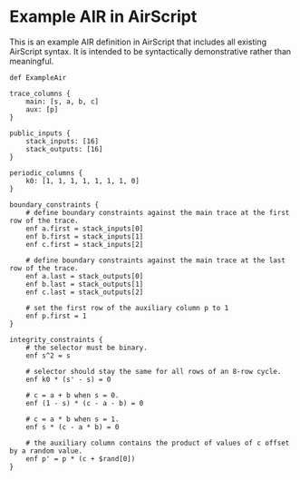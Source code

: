 # Example AIR in AirScript

This is an example AIR definition in AirScript that includes all existing AirScript syntax. It is intended to be syntactically demonstrative rather than meaningful.

```
def ExampleAir

trace_columns {
    main: [s, a, b, c]
    aux: [p]
}

public_inputs {
    stack_inputs: [16]
    stack_outputs: [16]
}

periodic_columns {
    k0: [1, 1, 1, 1, 1, 1, 1, 0]
}

boundary_constraints {
    # define boundary constraints against the main trace at the first row of the trace.
    enf a.first = stack_inputs[0]
    enf b.first = stack_inputs[1]
    enf c.first = stack_inputs[2]

    # define boundary constraints against the main trace at the last row of the trace.
    enf a.last = stack_outputs[0]
    enf b.last = stack_outputs[1]
    enf c.last = stack_outputs[2]

    # set the first row of the auxiliary column p to 1
    enf p.first = 1
}

integrity_constraints {
    # the selector must be binary.
    enf s^2 = s

    # selector should stay the same for all rows of an 8-row cycle.
    enf k0 * (s' - s) = 0

    # c = a + b when s = 0.
    enf (1 - s) * (c - a - b) = 0

    # c = a * b when s = 1.
    enf s * (c - a * b) = 0

    # the auxiliary column contains the product of values of c offset by a random value.
    enf p' = p * (c + $rand[0])
}
```
